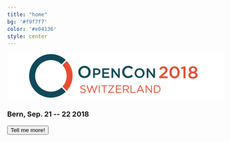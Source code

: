 ```yaml
---
title: "home"
bg: '#f9f7f7'
color: '#e04136'
style: center
---
```


![opencon-switzerland-logo](img/logo.png)

### Bern, Sep. 21 -- 22 2018

<div class='center'>
<a href='https://goo.gl/forms/z7A65UbEpLWiIOgY2'><button class='button' type='submit'>Tell me more! <i class='fa fa-external-link'></i></button></a>
</div>

